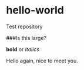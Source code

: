 # hello-world
Test repository

###Is this large?

**bold** or *italics*

Hello again, nice to meet you.
